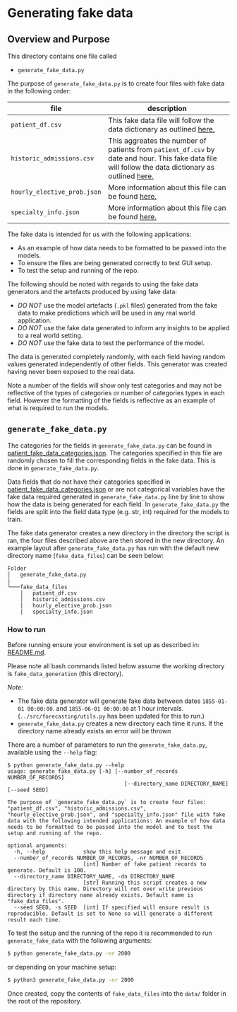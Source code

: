 # Generating fake data

## Overview and Purpose
This directory contains one file called 
- `generate_fake_data.py`

The purpose of `generate_fake_data.py` is to create four files with fake data in the following order: 

file|description
---|---
`patient_df.csv`| This fake data file will follow the data dictionary as outlined [here.](../config/patient_data_dictionary.json)
`historic_admissions.csv`| This aggreates the number of patients from `patient_df.csv` by date and hour. This fake data file will follow the data dictionary as outlined [here.](../config/historic_admissions_data_dictionary.json)
`hourly_elective_prob.json`| More information about this file can be found [here.](../src/data_preparation/README.md)
`specialty_info.json`| More information about this file can be found [here.](../src/data_preparation/README.md)

The fake data is intended for us with the following applications:
- As an example of how data needs to be formatted to be passed into the models.
- To ensure the files are being generated correctly to test GUI setup.
- To test the setup and running of the repo.

The following should be noted with regards to using the fake data generators and the artefacts produced by using fake data:
- *DO NOT* use the model artefacts (`.pkl` files) generated from the fake data to make predictions which will be used in any real world application.
- *DO NOT* use the fake data generated to inform any insights to be applied to a real world setting.
- *DO NOT* use the fake data to test the performance of the model.

The data is generated completely randomly, with each field having random values generated independently of other fields. This generator was created having never been exposed to the real data.

Note a number of the fields will show only test categories and may not be reflective of the types of categories or number of categories types in each field. However the formatting of the fields is reflective as an example of what is required to run the models.


## `generate_fake_data.py`

The categories for the fields in `generate_fake_data.py` can be found in [patient_fake_data_categories.json](config/fake_data_categories/patient_fake_data_categories.json). The categories specified in this file are randomly chosen to fill the corresponding fields in the fake data. This is done in `generate_fake_data.py`. 

Data fields that do not have their categories specified in [patient_fake_data_categories.json](../config/fake_data_categories/patient_fake_data_categories.json) or are not categorical variables have the fake data required generated in `generate_fake_data.py` line by line to show how the data is being generated for each field. In `generate_fake_data.py` the fields are split into the field data type (e.g. str, int) required for the models to train.

The fake data generator creates a new directory in the directory the script is ran, the four files described above are then stored in the new directory. An example layout after `generate_fake_data.py` has run with the default new directory name (`fake_data_files`) can be seen below:
```
Folder
│   generate_fake_data.py
|
└───fake_data_files
    │   patient_df.csv
    │   historic_admissions.csv
    |   hourly_elective_prob.json
    |   specialty_info.json
```


### How to run
Before running ensure your environment is set up as described in: [README.md](../README.md).

Please note all bash commands listed below assume the working directory is `fake_data_generation` (this directory).

*Note:*
- The fake data generator will generate fake data between dates `1855-01-01 00:00:00`. and `1855-06-01 00:00:00` at 1 hour intervals. (`../src/forecasting/utils.py` has been updated for this to run.)
- `generate_fake_data.py` creates a new directory each time it runs. If the directory name already exists an error will be thrown

There are a number of parameters to run the `generate_fake_data.py`, available using the `--help` flag:

```
$ python generate_fake_data.py --help
usage: generate_fake_data.py [-h] [--number_of_records NUMBER_OF_RECORDS]
                                     [--directory_name DIRECTORY_NAME] [--seed SEED]

The purpose of `generate_fake_data.py` is to create four files: "patient_df.csv", "historic_admissions.csv", "hourly_elective_prob.json", and "specialty_info.json" file with fake data with the following intended applications: An example of how data needs to be formatted to be passed into the model and to test the setup and running of the repo.

optional arguments:
  -h, --help            show this help message and exit
  --number_of_records NUMBER_OF_RECORDS, -nr NUMBER_OF_RECORDS
                        [int] Number of fake patient records to generate. Default is 100.
  --directory_name DIRECTORY_NAME, -dn DIRECTORY_NAME
                        [str] Running this script creates a new directory by this name. Directory will not over write previous directory if directory name already exists. Default name is "fake_data_files".
  --seed SEED, -s SEED  [int] If specified will ensure result is reproducible. Default is set to None so will generate a different result each time.
  ```

To test the setup and the running of the repo it is recommended to run `generate_fake_data` with the following arguments:
  ```bash
$ python generate_fake_data.py -nr 2000
```
or depending on your machine setup:

  ```bash
$ python3 generate_fake_data.py -nr 2000
```

Once created, copy the contents of `fake_data_files` into the `data/` folder in the root of the repository.